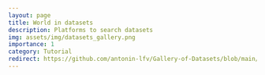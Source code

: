 ```yaml
---
layout: page
title: World in datasets
description: Platforms to search datasets
img: assets/img/datasets_gallery.png
importance: 1
category: Tutorial
redirect: https://github.com/antonin-lfv/Gallery-of-Datasets/blob/main/README.md
---
```


